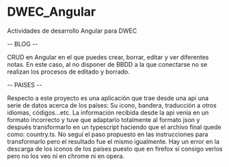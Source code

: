 # DWEC_Angular
Actividades de desarrollo Angular para DWEC

-- BLOG --

CRUD en Angular en el que puedes crear, borrar, editar y ver diferentes notas. En este caso, al no disponer de BBDD a la que conectarse no se realizan los procesos de editado y borrado. 

-- PAISES --

Respecto a este proyecto es una aplicación que trae desde una api una serie de datos acerca de los países: Su icono, bandera, traducción a otros idiomas, códigos...etc. 
La información recibida desde la api venía en un formato incorrecto y tuve que adaptarlo totalmente al formato json y después transformarlo en un typescript haciendo que el archivo final quede como: country.ts. No seguí el paso propuesto en las instrucciones para transformarlo pero el resultado fue el mismo igualmente. 
Hay un error en la descarga de los iconos de los países puesto que en firefox sí consigo verlos pero no los veo ni en chrome ni en opera. 


